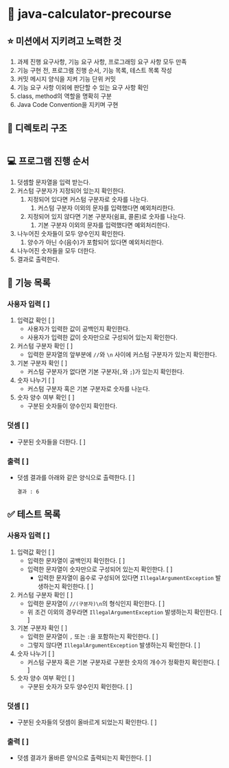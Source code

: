 # 🧮 java-calculator-precourse

## ⭐️ 미션에서 지키려고 노력한 것
1. 과제 진행 요구사항, 기능 요구 사항, 프로그래밍 요구 사항 모두 만족
2. 기능 구현 전, 프로그램 진행 순서, 기능 목록, 테스트 목록 작성
3. 커밋 메시지 양식을 지켜 기능 단위 커밋
4. 기능 요구 사항 이외에 판단할 수 있는 요구 사항 확인
5. class, method의 역할을 명확히 구분
6. Java Code Convention을 지키며 구현

## 🧬 디렉토리 구조
```bash

```

## 💻 프로그램 진행 순서
1. 덧셈할 문자열을 입력 받는다.
2. 커스텀 구분자가 지정되어 있는지 확인한다.
   1. 지정되어 있다면 커스텀 구분자로 숫자를 나눈다.
      1. 커스텀 구분자 이외의 문자를 입력했다면 예외처리한다.
   2. 지정되어 있지 않다면 기본 구분자(쉼표, 콜론)로 숫자를 나눈다.
      1. 기본 구분자 이외의 문자를 입력했다면 예외처리한다.
3. 나누어진 숫자들이 모두 양수인지 확인한다.
   1. 양수가 아닌 수(음수)가 포함되어 있다면 예외처리한다.
4. 나누어진 숫자들을 모두 더한다.
5. 결과로 출력한다.

## 🧮 기능 목록
### 사용자 입력 [ ]
1. 입력값 확인 [ ]
   * 사용자가 입력한 값이 공백인지 확인한다.
   * 사용자가 입력한 값이 숫자만으로 구성되어 있는지 확인한다.
2. 커스텀 구분자 확인 [ ]
   * 입력한 문자열의 앞부분에 ``//``와 ``\n`` 사이에 커스텀 구분자가 있는지 확인한다.
3. 기본 구분자 확인 [ ]
   * 커스텀 구분자가 없다면 기본 구분자(``,``와 ``;``)가 있는지 확인한다.
4. 숫자 나누기 [ ]
   * 커스텀 구분자 혹은 기본 구분자로 숫자를 나눈다.
5. 숫자 양수 여부 확인 [ ] 
   * 구분된 숫자들이 양수인지 확인한다.
### 덧셈 [ ]
* 구분된 숫자들을 더한다. [ ]
### 출력 [ ]
* 덧셈 결과를 아래와 같은 양식으로 출력한다. [ ]
    ```
   결과 : 6
    ```

## ✅ 테스트 목록
### 사용자 입력 [ ]
1. 입력값 확인 [ ]
   * 입력한 문자열이 공백인지 확인한다. [ ]
   * 입력한 문자열이 숫자만으로 구성되어 있는지 확인한다. [ ]
     * 입력한 문자열이 음수로 구성되어 있다면 ``IllegalArgumentException`` 발생하는지 확인한다. [ ]
2. 커스텀 구분자 확인 [ ]
    * 입력한 문자열이 ``//(구분자)\n``의 형식인지 확인한다. [ ]
    * 위 조건 이외의 경우라면 ``IllegalArgumentException`` 발생하는지 확인한다. [ ]
3. 기본 구분자 확인 [ ]
    * 입력한 문자열이 ``,`` 또는 ``:``을 포함하는지 확인한다. [ ]
    * 그렇지 않다면 ``IllegalArgumentException`` 발생하는지 확인한다. [ ]
4. 숫자 나누기 [ ]
    * 커스텀 구분자 혹은 기본 구분자로 구분한 숫자의 개수가 정확한지 확인한다. [ ]
5. 숫자 양수 여부 확인 [ ]
    * 구분된 숫자가 모두 양수인지 확인한다. [ ]
### 덧셈 [ ]
* 구분된 숫자들의 덧셈이 올바르게 되었는지 확인한다. [ ]
### 출력 [ ]
* 덧셈 결과가 올바른 양식으로 출력되는지 확인한다. [ ]